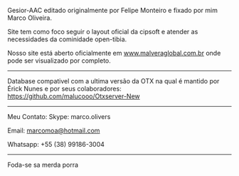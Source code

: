 Gesior-AAC editado originalmente por Felipe Monteiro e fixado por mim Marco Oliveira.</p>
Site tem como foco seguir o layout oficial da cipsoft e atender as necessidades da cominidade open-tibia.

Nosso site está aberto oficialmente em www.malveraglobal.com.br onde pode ser visualizado por completo.

--------------------------------

Database compativel com a ultima versão da OTX na qual é mantido por Érick Nunes e por seus colaboradores:
https://github.com/malucooo/Otxserver-New

--------------------------------

Meu Contato:
Skype: marco.olivers</p>
Email: marcomoa@hotmail.com</p></p>
Whatsapp: +55 (38) 99186-3004</p>

--------------------------------

Foda-se sa merda porra
